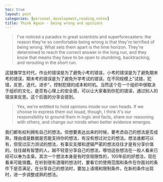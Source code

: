 ```yaml
---
toc: true
layout: post
categories: [personal_development,reading_notes]
title: Think Again - being wrong and opinions
---
```

> I've noticed a paradox in great scientists and superforecasters: the reason they're so comfortable being wrong is that they're terrified of being wrong. What sets them apart is the time horizon. They're determined to reach the correct answer in the long run, and they know that means they have to be open to stumbling, backtracking, and rerouting in the short run.

这就像学生时代，作业的错误是为了避免小考的错误，小考的错误是为了避免期末考的错误，期末考的错误是为了避免升学考试的错误。在不同规模上"试错，犯错，反思，迭代，进步"，控制犯错的成本和时机。当然这个在一个组织中很取决于组织的文化，是否有心理上的安全感，可以让大家看到你犯的错误，通过别人的错误来反思。这个后面的分享会提到。

> Yes, we're entitled to hold opinions inside our own heads. If we choose to express them out louad, though, I think it's our responsibility to ground them in logic and facts, share our reasoning with others, and change our minds when better evidence emerges.

我们都有权利拥有自己的想法。但想要表达出来的时候，要考虑自己的想法是否成熟，理由或是数据是否能支持你的想法，有没有想过对立的想法。想法谁都可以有，但受过压力测试的想法，有事实支撑和逻辑严密的想法往往才是有分享价值的。往往越有智慧的人，越不轻意分享自己的想法，哪怕这些想法在一般人看来已经可以奉为圭臬。其次一个想法本身是有时空局限性的，100年前的好想法，现在看来可能很蠢。在听到很有道理的想法时，要看它的使用范围和条件在你面对的条件下是否满足，在分享自己的想法时，要加上语境和限制条件，在新的条件出现时，进一步调整成熟的想法。

